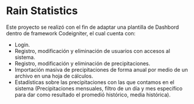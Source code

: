# Rain Statistics
Este proyecto se realizó con el fin de adaptar una plantilla de Dashbord dentro de framework Codeigniter, el cual cuenta con:
- Login.
- Registro, modificación y eliminación de usuarios con accesos al sistema.
- Registro, modificación y eliminación de precipitaciones.
- Importación masiva de precipitaciones de forma anual por medio de un archivo en una hoja de cálculos.
- Estadísticas sobre las precipitaciones con las que contamos en el sistema (Precipitaciones mensuales, filtro de un día y mes específico para dar como resultado el promedió histórico, media histórica).

